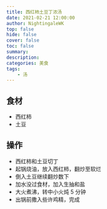 ```yaml
---
title: 西红柿土豆丁浓汤
date: 2021-02-21 12:00:00
author: NightingaleWK
top: false
hide: false
cover: false
toc: false
summary: 
description: 
categories: 美食
tags:
    - 汤
---
```

## 食材
- 西红柿
- 土豆
## 操作
- 西红柿和土豆切丁
- 起锅烧油，放入西红柿，翻炒至软烂
- 倒入土豆继续翻炒数下
- 加水没过食材，加入生抽和盐
- 大火煮沸，转中小火炖 5 分钟
- 出锅前撒入些许鸡精，完成